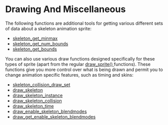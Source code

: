 # Drawing And Miscellaneous

The following functions are additional tools for getting various
different sets of data about a skeleton animation sprite:

-   [skeleton_get_minmax](skeleton_get_minmax)
-   [skeleton_get_num_bounds](skeleton_get_num_bounds)
-   [skeleton_get_bounds](skeleton_get_bounds)

You can also use various draw functions designed specifically for these
types of sprite (apart from the regular [ draw_sprite()
](../../../../Drawing/Sprites_And_Tiles/Sprites_And_Tiles)
functions). These functions give you more control over what is being
drawn and permit you to change animation specific features, such as
timing and skins:

-   [skeleton_collision_draw_set](skeleton_collision_draw_set)
-   [draw_skeleton](draw_skeleton)
-   [draw_skeleton_instance](draw_skeleton_instance)
-   [draw_skeleton_collision](draw_skeleton_collision)
-   [draw_skeleton_time](draw_skeleton_time)
-   [draw_enable_skeleton_blendmodes](draw_enable_skeleton_blendmodes)
-   [draw_get_enable_skeleton_blendmodes](draw_get_enable_skeleton_blendmodes)
